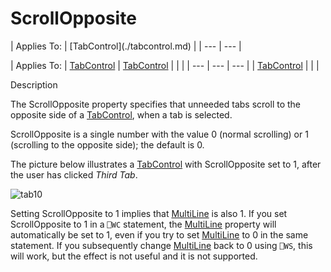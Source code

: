 




<h1 class="heading"><span class="name">ScrollOpposite</span></h1>
| Applies To: | [TabControl](./tabcontrol.md) |
| --- | ---  |

| Applies To: | [TabControl](./tabcontrol.md) | [TabControl](./tabcontrol.md) |  |  |
| --- | --- | ---  |
| [TabControl](./tabcontrol.md) |  |  |


Description


The ScrollOpposite property specifies that unneeded tabs scroll to the opposite side of a [TabControl](./tabcontrol.md), when a tab is selected.



ScrollOpposite is a single number with the value 0 (normal scrolling) or 1 (scrolling to the opposite side); the default is 0.



The picture below illustrates a [TabControl](./tabcontrol.md) with ScrollOpposite set to 1, after the user has clicked *Third Tab*.


![tab10](../img/tab10.gif)



Setting ScrollOpposite to 1 implies that [MultiLine](multiline.md) is also 1. If you set ScrollOpposite to 1 in a `⎕WC` statement, the [MultiLine](multiline.md) property will automatically be set to 1, even if you try to set [MultiLine](multiline.md) to 0 in the same statement. If you subsequently change [MultiLine](multiline.md) back to 0 using `⎕WS`, this will work, but the effect is not useful and it is not supported.


